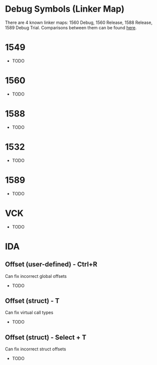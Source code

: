 # Debug Symbols (Linker Map)
There are 4 known linker maps: 1560 Debug, 1560 Release, 1588 Release, 1589 Debug Trial.
Comparisons between them can be found [here](https://github.com/0x1F9F1/Open1560/issues/46#issuecomment-697062680).

# 1549
* TODO

# 1560
* TODO

# 1588
* TODO

# 1532
* TODO

# 1589
* TODO

# VCK
* TODO

# IDA
## Offset (user-defined) - Ctrl+R
Can fix incorrect global offsets
* TODO

## Offset (struct) - T
Can fix virtual call types
* TODO

## Offset (struct) - Select + T
Can fix incorrect struct offsets
* TODO
